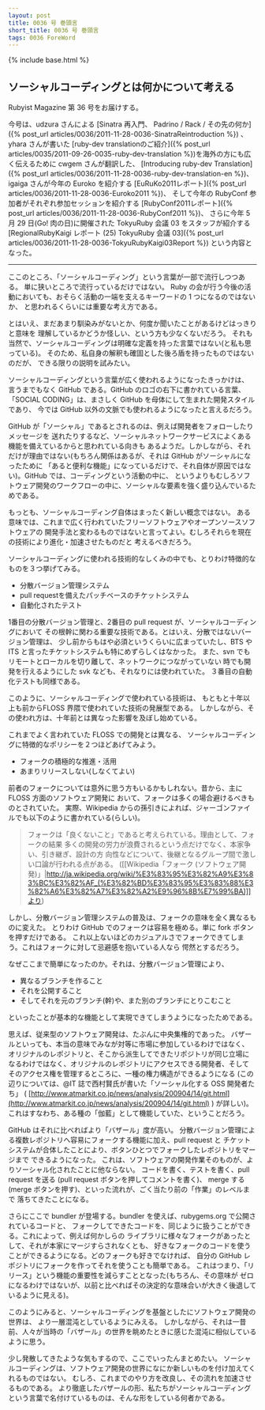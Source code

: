 ```yaml
---
layout: post
title: 0036 号 巻頭言
short_title: 0036 号 巻頭言
tags: 0036 ForeWord
---
```

{% include base.html %}


## ソーシャルコーディングとは何かについて考える

Rubyist Magazine 第 36 号をお届けする。

今号は、udzura さんによる
[Sinatra 再入門、 Padrino / Rack / その先の何か]({% post_url articles/0036/2011-11-28-0036-SinatraReintroduction %}) 、
yhara さんが書いた
[ruby-dev translationのご紹介]({% post_url articles/0035/2011-09-26-0035-ruby-dev-translation %})を海外の方にも広く伝えるために
cwgem さんが翻訳した、
[Introducing ruby-dev Translation]({% post_url articles/0036/2011-11-28-0036-ruby-dev-translation-en %})、
igaiga さんが今年の Euroko を紹介する
[EuRuKo2011レポート]({% post_url articles/0036/2011-11-28-0036-Euroko2011 %})、
そして今年の RubyConf 参加者がそれぞれ参加セッションを紹介する
[RubyConf2011レポート]({% post_url articles/0036/2011-11-28-0036-RubyConf2011 %})、
さらに今年 5 月 29 日(Go! 肉の日)に開催された TokyuRuby 会議 03 をスタッフが紹介する
[RegionalRubyKaigi レポート (25) TokyuRuby 会議 03]({% post_url articles/0036/2011-11-28-0036-TokyuRubyKaigi03Report %})
という内容となった。

----

ここのところ、「ソーシャルコーディング」という言葉が一部で流行しつつある。
単に狭いところで流行っているだけではない。
Ruby の会が行う今後の活動においても、おそらく活動の一端を支えるキーワードの 1 つになるのではないか、
と思われるくらいには重要な考え方である。

とはいえ、まだあまり馴染みがないとか、何度か聞いたことがあるけどはっきりと意味を
理解しているかどうか怪しい、という方も少なくないだろう。
それも当然で、ソーシャルコーディングは明確な定義を持った言葉ではない(と私も思っている)。
そのため、私自身の解釈も確固とした後ろ盾を持ったものではないのだが、
できる限りの説明を試みたい。

ソーシャルコーディングという言葉が広く使われるようになったきっかけは、
言うまでもなく GitHub である。GitHub のロゴの右下に書かれている言葉、
「SOCIAL CODING」は、まさしく GitHub を母体にして生まれた開発スタイルであり、
今では GitHub 以外の文脈でも使われるようになったと言えるだろう。

GitHub が「ソーシャル」であるとされるのは、例えば開発者をフォローしたりメッセージを
送れたりするなど、ソーシャルネットワークサービスによくある機能を備えているからと思われている向きも
あるようだ。しかしながら、それだけが理由ではない(もちろん関係はあるが、それは GitHub がソーシャルになったために
「あると便利な機能」になっているだけで、それ自体が原因ではない)。GitHub では、コーディングという活動の中に、
というよりもむしろソフトウェア開発のワークフローの中に、ソーシャルな要素を強く盛り込んでいるためである。

もっとも、ソーシャルコーディング自体はまったく新しい概念ではない。
ある意味では、これまで広く行われていたフリーソフトウェアやオープンソースソフトウェアの
開発手法と変わるものではないと言ってよい。むしろそれらを現在の技術により進化・加速させたものだと
考えるべきだろう。

ソーシャルコーディングに使われる技術的なしくみの中でも、とりわけ特徴的なものを３つ挙げてみる。

* 分散バージョン管理システム
* pull requestを備えたパッチベースのチケットシステム
* 自動化されたテスト


1番目の分散バージョン管理と、2番目の pull request が、ソーシャルコーディングにおいて
その根幹に関わる重要な技術である。とはいえ、分散ではないバージョン管理は、
少し前からもはや必須というくらいに広まっていたし、BTS や ITS と言ったチケットシステムも特にめずらしくはなかった。
また、svn でもリモートとローカルを切り離して、ネットワークにつながっていない
時でも開発を行えるようにした svk なども、それなりには使われていた。
３番目の自動化テストも同様である。

このように、ソーシャルコーディングで使われている技術は、
もともと十年以上も前からFLOSS 界隈で使われていた技術の発展型である。
しかしながら、その使われ方は、十年前とは異なった影響を及ぼし始めている。

これまでよく言われていた FLOSS での開発とは異なる、
ソーシャルコーディングに特徴的なポリシーを２つほどあげてみよう。

* フォークの積極的な推進・活用
* あまりリリースしない(しなくてよい)


前者のフォークについては意外に思う方もいるかもしれない。昔から、主に FLOSS 方面のソフトウェア開発に
おいて、フォークは多くの場合避けるべきものとされていた。
実際、Wikipedia からの孫引きによれば、ジャーゴンファイルでも以下のように書かれている(らしい)。

> フォークは「良くないこと」であると考えられている。理由として、フォークの結果
> 多くの開発の労力が浪費されるという点だけでなく、本家争い、引き継ぎ、設計の方
> 向性などについて、後継となるグループ間で激しい口論が行われる点がある。
> ([[Wikipedia「フォーク (ソフトウェア開発)」|http://ja.wikipedia.org/wiki/%E3%83%95%E3%82%A9%E3%83%BC%E3%82%AF_(%E3%82%BD%E3%83%95%E3%83%88%E3%82%A6%E3%82%A7%E3%82%A2%E9%96%8B%E7%99%BA)]]より)


しかし、分散バージョン管理システムの普及は、フォークの意味を全く異なるものに変えた。
とりわけ GitHub でのフォークは容易を極める。単に fork ボタンを押すだけである。
これ以上ないほどのカジュアルさでフォークできてしまう。これはフォークに対して忌避感を抱いている人なら
愕然とするだろう。

なぜここまで簡単になったのか。それは、分散バージョン管理により、

* 異なるブランチを作ること
* それを公開すること
* そしてそれを元のブランチ(幹)や、また別のブランチにとりこむこと


といったことが基本的な機能として実現できてしまうようになったためである。

思えば、従来型のソフトウェア開発は、たぶんに中央集権的であった。
バザールといっても、本当の意味でみなが対等に市場に参加しているわけではなく、
オリジナルのレポジトリと、そこから派生してできたリポジトリが同じ立場に
なるわけではなく、オリジナルのレポジトリにアクセスできる開発者、そして
そのアクセス権を管理するところに、一種の権力構造ができるようになる
(この辺りについては、@IT 誌で西村賢氏が書いた「ソーシャル化する OSS 開発者たち」
( [http://www.atmarkit.co.jp/news/analysis/200904/14/git.html](http://www.atmarkit.co.jp/news/analysis/200904/14/git.html) ) が詳しい)。
これはすなわち、ある種の「伽藍」として機能していた、ということだろう。

GitHub はそれに比べればより「バザール」度が高い。
分散バージョン管理による複数レポジトリへ容易にフォークする機能に加え、pull request と
チケットシステムが合体したことにより、ボタンひとつでフォークしたレポジトリをマージまで
できるようになった。
これは、ソフトウェアの開発作業そのものが、よりソーシャル化されたことに他ならない。
コードを書く、テストを書く、pull request を送る (pull request ボタンを押してコメントを書く)、
merge する(merge ボタンを押す)、といった流れが、ごく当たり前の「作業」のレベルまで
落ちてきたことになる。

さらにここで bundler が登場する。bundler を使えば、rubygems.org で公開されているコードと、
フォークしてできたコードを、同じように扱うことができる。これによって、例えば何かしらの
ライブラリに様々なフォークがあったとして、それが本家にマージすらされなくとも、
好きなフォークのコードを使うことができるようになる。どのフォークも好きでなければ、
自分の GitHub レポジトリにフォークを作ってそれを使うことも簡単である。
これはつまり、「リリース」という機能の重要性を減らすこととなった(もちろん、その意味が
ゼロになるわけではないが、以前と比べればその決定的な意味合いが大きく後退しているように見える)。

このようにみると、ソーシャルコーディングを基盤としたにソフトウェア開発の世界は、
より一層混沌としているようにみえる。
しかしながら、それは一昔前、人々が当時の「バザール」の世界を眺めたときに感じた混沌に相似しているように思う。

少し発散してきたような気もするので、ここでいったんまとめたい。
ソーシャルコーディングは、ソフトウェア開発の世界になにか新しいものを付け加えてくれるものではない。
むしろ、これまでのやり方を改良し、その流れを加速させるものである。
より徹底したバザールの形、私たちがソーシャルコーディングという言葉で名付けているものは、そんな形をしている何者かである。


